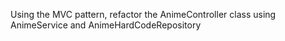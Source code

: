 Using the MVC pattern, 
refactor the AnimeController 
class using AnimeService 
and AnimeHardCodeRepository